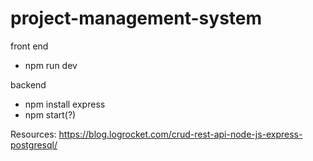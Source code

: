# project-management-system



front end
- npm run dev


backend
- npm install express
- npm start(?)

Resources:
https://blog.logrocket.com/crud-rest-api-node-js-express-postgresql/